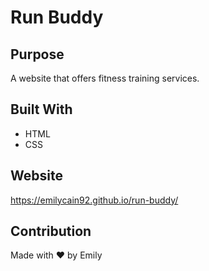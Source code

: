 # Run Buddy

## Purpose
A website that offers fitness training services.

## Built With
* HTML
* CSS

## Website
https://emilycain92.github.io/run-buddy/

## Contribution
Made with ❤️ by Emily
